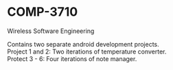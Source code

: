 # COMP-3710
Wireless Software Engineering

Contains two separate android development projects.
<br />
Project 1 and 2: Two iterations of temperature converter.
<br />
Protect 3 - 6: Four iterations of note manager.
